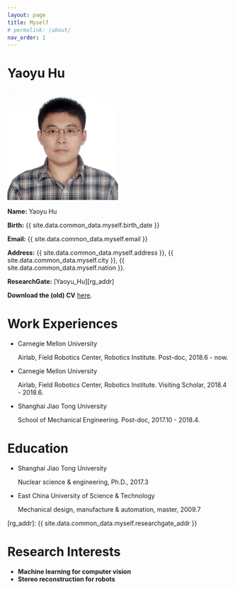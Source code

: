 ```yaml
---
layout: page
title: Myself
# permalink: /about/
nav_order: 1
---
```


# Yaoyu Hu #

<img src="Resources/Me01.JPG" alt="My portrait image." style="width:250px">

<!-- <h1><font color="blue">Finding my way from nuclear engineering to robotics! Things will change during the transition!</font></h1> -->

**Name:** Yaoyu Hu

**Birth:** {{ site.data.common_data.myself.birth_date }}

**Email:** {{ site.data.common_data.myself.email }}

**Address:** {{ site.data.common_data.myself.address }}, {{ site.data.common_data.myself.city }}, {{ site.data.common_data.myself.nation }}.

**ResearchGate:** [Yaoyu_Hu][rg_addr]

**Download the (old) CV** [here]({{site.baseurl}}/Resources/CV/YaoyuHu-CV-20170806.pdf).

# Work Experiences #

*	Carnegie Mellon University
	
	Airlab, Field Robotics Center, Robotics Institute.
	Post-doc, 2018.6 - now.

*	Carnegie Mellon University
	
	Airlab, Field Robotics Center, Robotics Institute.
	Visiting Scholar, 2018.4 - 2018.6.

*	Shanghai Jiao Tong University

	School of Mechanical Engineering. 
	Post-doc, 2017.10 - 2018.4.

# Education #

*   Shanghai Jiao Tong University

	Nuclear science & engineering, Ph.D., 2017.3

*	East China University of Science & Technology

	Mechanical design, manufacture & automation, master, 2009.7

[rg_addr]: {{ site.data.common_data.myself.researchgate_addr }}

<!-- # Skills #

* **CFD:** Programming, 3D unstructured grids with turbulent model, parallel computing, FLUENT (UDF), CFX

* **FEM:** Programming, ANSYS products, COMSOL, MCS products.

* **Programming:** C/C++, MATLAB, Python, Linux programming, (shell scripting & multi-threading)

* **Rotordynamics:** Programming, ANSYS, DyRoBeS, Related experiment rig, sensors & instruments, data processing methods, e.g., FFT and filter

* **Analysis of hydrodynamic lubricated bearings:** Programming, 2D Reynolds Eqs., 3D Thermo-Elasto-Hydro-Dynamics analysis

* **Experiments:** Fluid visualization (PIV & high speed photography). Vibration measurement.

* **Frequently used tools:** Eclipse(Linux), Visual Studio, MATLAB, Emacs/Vim(Linux), MySQL(Linux), Sublime Text, git, cmake, gdb, valgrind, ANSYS(APDL, FLUENT, CFX, ICEM, Workbench), Autodesk AutoCAD, Autodesk Inventor, Solidworks, UG NX, LabView, Microsoft Office (Word, Power Point, Excel, Access, Viso), Latex -->

# Research Interests #

* **Machine learning for computer vision**
* **Stereo reconstruction for robots**

<!-- * **CFD & FEM program development. LES, hybrid LES/RANS.**
* **Simulation and numerical analysis of robotic systems and environment. Micro/Nano-robotics. Lab on a chip systems.**
* **High performance computing.**
* **Numerical optimization.**
* **Fluid structure interaction.**
* **Rotordynamics of turbomachinery.** -->

